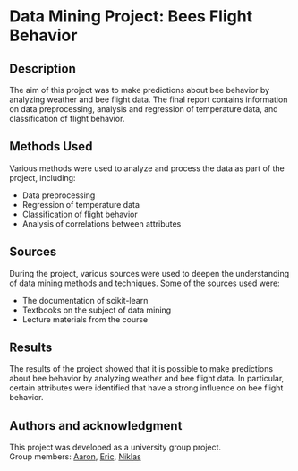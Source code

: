 # Data Mining Project: Bees Flight Behavior
## Description
The aim of this project was to make predictions about bee behavior by analyzing weather and bee flight data. The final report contains information on data preprocessing, analysis and regression of temperature data, and classification of flight behavior. 

## Methods Used
Various methods were used to analyze and process the data as part of the project, including:
- Data preprocessing
- Regression of temperature data
- Classification of flight behavior
- Analysis of correlations between attributes

## Sources
During the project, various sources were used to deepen the understanding of data mining methods and techniques. Some of the sources used were:
- The documentation of scikit-learn
- Textbooks on the subject of data mining
- Lecture materials from the course

## Results
The results of the project showed that it is possible to make predictions about bee behavior by analyzing weather and bee flight data. In particular, certain attributes were identified that have a strong influence on bee flight behavior.

## Authors and acknowledgment
This project was developed as a university group project.<br/>
Group members: [Aaron](https://github.com/AaronWagener), [Eric](https://github.com/EricRode), [Niklas](https://github.com/NiklasRitter)
